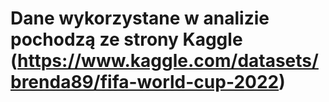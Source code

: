 # Dane wykorzystane w analizie pochodzą ze strony Kaggle (https://www.kaggle.com/datasets/brenda89/fifa-world-cup-2022)
